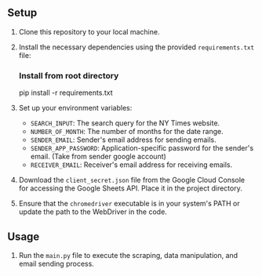 
## Setup

1. Clone this repository to your local machine.

2. Install the necessary dependencies using the provided `requirements.txt` file:
   ### Install from root directory
    pip install -r requirements.txt 

3. Set up your environment variables:

   - `SEARCH_INPUT`: The search query for the NY Times website.
   - `NUMBER_OF_MONTH`: The number of months for the date range.
   - `SENDER_EMAIL`: Sender's email address for sending emails.
   - `SENDER_APP_PASSWORD`: Application-specific password for the sender's email. (Take from sender google account)
   - `RECEIVER_EMAIL`: Receiver's email address for receiving emails.

4. Download the `client_secret.json` file from the Google Cloud Console for accessing the Google Sheets API. Place it in the project directory.

5. Ensure that the `chromedriver` executable is in your system's PATH or update the path to the WebDriver in the code.

## Usage

1. Run the `main.py` file to execute the scraping, data manipulation, and email sending process.

